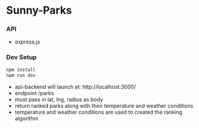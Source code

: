 # Sunny-Parks

### API
- express.js

### Dev Setup
```bash
npm install
npm run dev
```



- api-backend will launch at: http://localhost:3000/
- endpoint /parks
- must pass in lat, lng, radius as body
- return ranked parks along with their temperature and weather conditions
- temperature and weather conditions are used to created the ranking algorithm

